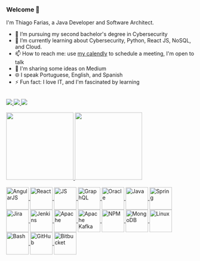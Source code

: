 ### Welcome 👋

I'm Thiago Farias, a Java Developer and Software Architect.

- 🔭 I’m pursuing my second bachelor's degree in Cybersecurity
- 🌱 I’m currently learning about Cybersecurity, Python, React JS, NoSQL, and Cloud.
- 📫 How to reach me: use [my calendly](https://calendly.com/thiagomarsal) to schedule a meeting, I'm open to talk
- 💬 I'm sharing some ideas on Medium
- 🌐 I speak Portuguese, English, and Spanish
- ⚡ Fun fact: I love IT, and I'm fascinated by learning

<div style="display: inline_block"><br>
  <a href="mailto:thiagomarsal.farias@gmail.com" target="_blank">
    <img src="https://img.shields.io/badge/Gmail-D14836?style=for-the-badge&logo=gmail&logoColor=white" />
  </a>
  <a href="https://www.linkedin.com/in/thiago-marsal-farias" target="_blank">
    <img src="https://img.shields.io/badge/LinkedIn-0077B5?style=for-the-badge&logo=linkedin&logoColor=white" />
  </a>
  <a href="https://thiago-marsal.medium.com" target="_blank">
    <img src="https://img.shields.io/badge/Medium-12100E?style=for-the-badge&logo=medium&logoColor=white" />
  </a>
</div>

<div style="display: inline_block"><br>
  <a href="https://github.com/thiagomarsal">
    <img height="180em" src="https://github-readme-stats.vercel.app/api?username=thiagomarsal&show_icons=true&theme=graywhite" />
    <img height="180em" src="https://github-readme-stats.vercel.app/api/top-langs/?username=thiagomarsal&layout=compact" />
  </a>
</div>

<div style="display: inline-block"><br>
  <a href="https://github.com/thiagomarsal">
    <img align="center" alt="AngularJS" height="60" width="60" src="https://cdn.jsdelivr.net/gh/devicons/devicon/icons/angularjs/angularjs-original-wordmark.svg" />
    <img align="center" alt="React" height="60" width="60" src="https://cdn.jsdelivr.net/gh/devicons/devicon/icons/react/react-original-wordmark.svg" />
    <img align="center" alt="JS" height="60" width="60" src="https://cdn.jsdelivr.net/gh/devicons/devicon/icons/javascript/javascript-original.svg" />
    <img align="center" alt="GraphQL" height="60" width="60" src="https://cdn.jsdelivr.net/gh/devicons/devicon/icons/graphql/graphql-plain-wordmark.svg" />
    <img align="center" alt="Oracle" height="60" width="60" src="https://cdn.jsdelivr.net/gh/devicons/devicon/icons/oracle/oracle-original.svg" />
    <img align="center" alt="Java" height="60" width="60" src="https://cdn.jsdelivr.net/gh/devicons/devicon/icons/java/java-original-wordmark.svg" />
    <img align="center" alt="Spring" height="60" width="60" src="https://cdn.jsdelivr.net/gh/devicons/devicon/icons/spring/spring-original-wordmark.svg" />
    <img align="center" alt="Jira" height="60" width="60" src="https://cdn.jsdelivr.net/gh/devicons/devicon/icons/jira/jira-original-wordmark.svg" />
    <img align="center" alt="Jenkins" height="60" width="60" src="https://cdn.jsdelivr.net/gh/devicons/devicon/icons/jenkins/jenkins-original.svg" />
    <img align="center" alt="Apache" height="60" width="60" src="https://cdn.jsdelivr.net/gh/devicons/devicon/icons/apache/apache-original-wordmark.svg" />
    <img align="center" alt="Apache Kafka" height="60" width="60" src="https://cdn.jsdelivr.net/gh/devicons/devicon/icons/apachekafka/apachekafka-original-wordmark.svg" />
    <img align="center" alt="NPM" height="60" width="60" src="https://cdn.jsdelivr.net/gh/devicons/devicon/icons/npm/npm-original-wordmark.svg" />
    <img align="center" alt="MongoDB" height="60" width="60" src="https://cdn.jsdelivr.net/gh/devicons/devicon/icons/mongodb/mongodb-original-wordmark.svg" />
    <img align="center" alt="Linux" height="60" width="60" src="https://cdn.jsdelivr.net/gh/devicons/devicon/icons/linux/linux-original.svg" />
    <img align="center" alt="Bash" height="60" width="60" src="https://cdn.jsdelivr.net/gh/devicons/devicon/icons/bash/bash-original.svg" />
    <img align="center" alt="GitHub" height="60" width="60" src="https://cdn.jsdelivr.net/gh/devicons/devicon/icons/github/github-original-wordmark.svg" />
    <img align="center" alt="Bitbucket" height="60" width="60" src="https://cdn.jsdelivr.net/gh/devicons/devicon/icons/bitbucket/bitbucket-original-wordmark.svg" />
  </a>
</div>
